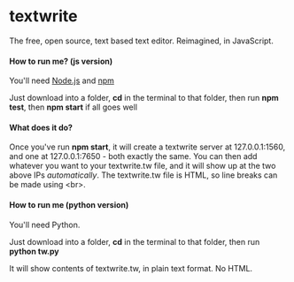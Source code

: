 # textwrite
The free, open source, text based text editor. Reimagined, in JavaScript.

#### How to run me? (js version)

You'll need [Node.js](https://nodejs.org) and [npm](https://npmjs.org)

Just download into a folder, **cd** in the terminal to that folder, then run **npm test**, then **npm start** if all goes well

#### What does it do?

Once you've run __npm start__, it will create a textwrite server at 127.0.0.1:1560, and one at 127.0.0.1:7650 - both exactly the same. You can then add whatever you want to your textwrite.tw file, and it will show up at the two above IPs *automatically*. The textwrite.tw file is HTML, so line breaks can be made using \<br>.

#### How to run me (python version)

You'll need Python.

Just download into a folder, **cd** in the terminal to that folder, then run **python tw.py**

It will show contents of textwrite.tw, in plain text format. No HTML.
